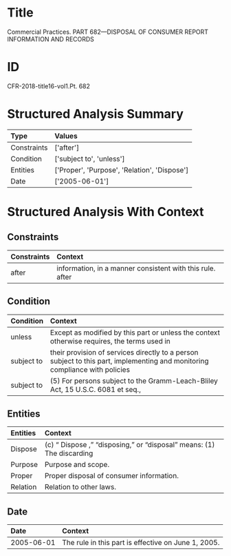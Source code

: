 # Title

 Commercial Practices. PART 682—DISPOSAL OF CONSUMER REPORT INFORMATION AND RECORDS


# ID

 CFR-2018-title16-vol1.Pt. 682


# Structured Analysis Summary

| Type        | Values                                       |
|:------------|:---------------------------------------------|
| Constraints | ['after']                                    |
| Condition   | ['subject to', 'unless']                     |
| Entities    | ['Proper', 'Purpose', 'Relation', 'Dispose'] |
| Date        | ['2005-06-01']                               |


# Structured Analysis With Context

 


## Constraints

| Constraints   | Context                                                   |
|:--------------|:----------------------------------------------------------|
| after         | information, in a manner consistent with this rule. after |


## Condition

| Condition   | Context                                                                                                                     |
|:------------|:----------------------------------------------------------------------------------------------------------------------------|
| unless      | Except as modified by this part or  unless the context otherwise requires, the terms used in                                |
| subject to  | their provision of services directly to a person subject to this part, implementing and monitoring compliance with policies |
| subject to  | (5) For persons  subject to the Gramm-Leach-Bliley Act, 15 U.S.C. 6081 et seq.,                                             |


## Entities

| Entities   | Context                                                                                                   |
|:-----------|:----------------------------------------------------------------------------------------------------------|
| Dispose    | (c) &#8220; Dispose ,&#8221; &#8220;disposing,&#8221; or &#8220;disposal&#8221; means: (1) The discarding |
| Purpose    | Purpose  and scope.                                                                                       |
| Proper     | Proper  disposal of consumer information.                                                                 |
| Relation   | Relation  to other laws.                                                                                  |


## Date

| Date       | Context                                             |
|:-----------|:----------------------------------------------------|
| 2005-06-01 | The rule in this part is effective on June 1, 2005. |


